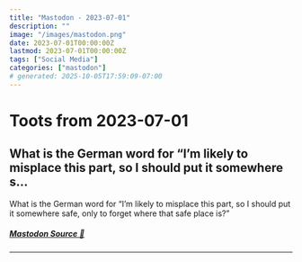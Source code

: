 ```yaml
---
title: "Mastodon - 2023-07-01"
description: ""
image: "/images/mastodon.png"
date: 2023-07-01T00:00:00Z
lastmod: 2023-07-01T00:00:00Z
tags: ["Social Media"]
categories: ["mastodon"]
# generated: 2025-10-05T17:59:09-07:00
---
```


# Toots from 2023-07-01

## What is the German word for “I’m likely to misplace this part, so I should put it somewhere s...

What is the German word for “I’m likely to misplace this part, so I should put it somewhere safe, only to forget where that safe place is?”

##### [Mastodon Source 🐘](https://hachyderm.io/@mweagle/110640380022140885)

---


